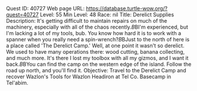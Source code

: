 Quest ID: 40727
Web page URL: https://database.turtle-wow.org/?quest=40727
Level: 55
Min Level: 48
Race: nil
Title: Derelict Supplies
Description: It's getting difficult to maintain repairs on much of the machinery, especially with all of the chaos recently.$B$BI'm experienced, but I'm lacking a lot of my tools, bub. You know how hard it is to work with a spanner when you really need a spin-wrench?$B$BJust to the north of here is a place called 'The Derelict Camp.' Well, at one point it wasn't so derelict. We used to have many operations there: wood cutting, banana collecting, and much more. It's there I lost my toolbox with all my gizmos, and I want it back.$B$BYou can find the camp on the western edge of the island. Follow the road up north, and you'll find it.
Objective: Travel to the Derelict Camp and recover Wazlon's Tools for Wazlon Headiron at Tel Co. Basecamp in Tel'abim.
